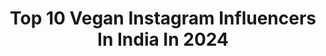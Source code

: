 ---
title: Top 10 Vegan Instagram Influencers In India In 2024
description: >-
  Find top vegan Instagram influencers in India in 2024. Most popular hashtags: #vegan #explore #reels #photography.
platform: Instagram
hits: 480
text_top: Analyze the best Instagram accounts on inBeat.
text_bottom: Our search engine has 480 Instagram influencers like this in India for you to work with.
profiles:
  - username: "kuntalj"
    fullname: >-
      Kuntal A. Joisher
    bio: >-
      I'm a nutrition + fitness coach, a #vegan mountaineer, and a bodybuilder. I help people build muscle, lose fat, eat more plants, get healthy & fit.
    location: "India"
    followers: 23054
    engagement: 728
    commentsToLikes: 0.046668
    id: ck0vv0jv8mzfd0i19dqiakf3u
    verified: false
    hashtags: "#veganfitness, #veganmuscle, #vegan, #veganmountaineer"
  - username: "gouri_koushik"
    fullname: >-
      GK
    bio: >-
      Probably making a mess in my kitchen rn😇👩🏻‍🍳 Vegan🌱 @pibblesbakery
    location: "India"
    followers: 2523
    engagement: 1189
    commentsToLikes: 0.038774
    id: ckap0s1i8rjib0i78pseeox95
    verified: false
    hashtags: "#parvosurvivor, #adoptdontshop, #reels, #veganinbangalore"
  - username: "gauri_prajapat"
    fullname: >-
      Gauri Prajapat
    bio: >-
      Vegan lifestyle 🍀🐰 Animals > Everything Model•Animal Activist•Anime•IT 👻- miss_gauri
    location: "India"
    followers: 108332
    engagement: 287
    commentsToLikes: 0.022057
    id: ck9we8us5j69i0j78odl8h1w5
    verified: false
    hashtags: "#instapost, #indiancosplaycommunity, #indoregram, #cosplayanime"
  - username: "nidhi_jeev_ashray"
    fullname: >-
      Nidhi Tiwari
    bio: >-
      Veera❤️ये ज़िंदगी बेज़ुबानो के नाम🌿backup acc:@animal_rescuer06 (9131940687) Bilaspur chattisgarh Vegan 🌿🥰
    location: "India"
    followers: 200506
    engagement: 278
    commentsToLikes: 0.019305
    id: ck9hcsvynmtzc0j78m05gewhi
    verified: false
    hashtags: ""
  - username: "doctorradhika"
    fullname: >-
      Dr Radhika Thakrar
    bio: >-
      👩🏽‍⚕️ My life as a doctor and bits inbetween 🌻Paediatric ST3, London, British Indian, vegan 🎙👇🏽 She’s The Doctor Podcast
    location: "India"
    followers: 36519
    engagement: 335
    commentsToLikes: 0.034665
    id: ck8t8v9kelyq80j78n1r8iynz
    verified: false
    hashtags: "#clapforourcarers, #covid, #nhs, #hospital"
  - username: "gauravsawn"
    fullname: >-
      Gaurav Sawn | Photographer 📸 🌱
    bio: >-
      Adventurer, Vegan for the animals
    location: "India"
    followers: 21045
    engagement: 223
    commentsToLikes: 0.052675
    id: ck14jn4jel6qz0i19auk5z13y
    verified: false
    hashtags: "#mediumformat, #fujifilmgfx, #nexamusic, #season2"
  - username: "pooja_onegirlonejourney"
    fullname: >-
      Pooja Sundrani- Vegan | Offbeat Travel
    bio: >-
      Serial Dog Befriender 🐶 Vegan 🌱 | Offbeat, Sustainable Travel 🍃 Making #Veganism easy for you 📧: pooja@onegirlonejourney.in 📍 Mumbai
    location: "India"
    followers: 65085
    engagement: 186
    commentsToLikes: 0.020147
    id: ck5qbintklssh0i117s7ojof3
    verified: false
    hashtags: "#indianvegan, #veganinspiration, #onegirlonejourney, #incredibleindia"
  - username: "madhura1307"
    fullname: >-
      | 𝓜𝓪𝓭𝓱𝓾𝓻𝓪 | Lifestyle Blogger |
    bio: >-
      Blogger 🤍 | Influencer ✨| Animals ♾| Vegan | Face-Rivaah By Tanishq 💜 | Thallasophile 🌊
    location: "India"
    followers: 15185
    engagement: 179
    commentsToLikes: 0.046567
    id: ck8t6h8u1dmkz0j78dqytiq89
    verified: false
    hashtags: "#punebloggers, #birthdaygirl, #photooftheday, #love"
  - username: "snehaullal"
    fullname: >-
      Sneha Ullal
    bio: >-
      When strong protect the weak #veganlife
    location: "India"
    followers: 970658
    engagement: 144
    commentsToLikes: 0.023600
    id: ck5caqju9dxob0i11wrvh5rrr
    verified: true
    hashtags: "#goa, #vegan, #keepitreal, #snehaullal"
  - username: "zarakhan"
    fullname: >-
      Zahrah S Khan
    bio: >-
      Vegan 🌱 🫶🏻 Whats Mine Will Find Me. - Imam Ali.(R.A) #zahrians jubin@viniyardfilms.com
    location: "India"
    followers: 7673376
    engagement: 144
    commentsToLikes: 0.009389
    id: ck0u2ewikzpv70i191fnn8x4g
    verified: true
    hashtags: "#hairstylist, #outfit, #styling, #photography"
---